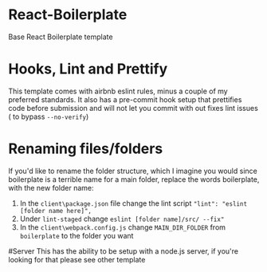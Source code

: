 # React-Boilerplate
 Base React Boilerplate template
# Hooks, Lint and Prettify 
 This template comes with airbnb eslint rules, minus a couple of my preferred standards. It also has a pre-commit hook setup that prettifies code before submission and will not let you commit with out fixes lint issues ( to bypass ``--no-verify``)

# Renaming files/folders
If you'd like to rename the folder structure, which I imagine you would since boilerplate is a terrible name for a main folder, replace the words boilerplate, with the new folder name:
1. In the `client\package.json` file change the lint script
      ```"lint": "eslint [folder name here]",```
2. Under `lint-staged` change  ```eslint [folder name]/src/ --fix"```
3. In the `client\webpack.config.js` change `MAIN_DIR_FOLDER` from `boilerplate` to the folder you want

#Server 
This has the ability to be setup with a node.js server, if you're looking for that please see other template
